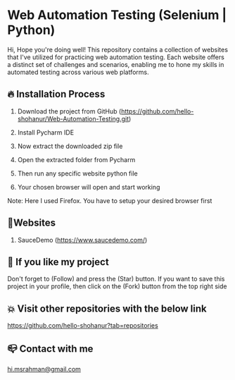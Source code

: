 # Web Automation Testing (Selenium | Python)
Hi, Hope you're doing well!
This repository contains a collection of websites that I've utilized for practicing web automation testing. Each website offers a distinct set of challenges and scenarios, enabling me to hone my skills in automated testing across various web platforms. 

## 🔥 Installation Process
01. Download the project from GitHub (https://github.com/hello-shohanur/Web-Automation-Testing.git)

02. Install Pycharm IDE
    
03. Now extract the downloaded zip file

04. Open the extracted folder from Pycharm 

05. Then run any specific website python file 

06. Your chosen browser will open and start working

Note: Here I used Firefox. You have to setup your desired browser first

## 🎈Websites
1. SauceDemo (https://www.saucedemo.com/)


## 💟 If you like my project 
Don't forget to (Follow) and press the (Star) button. If you want to save this project in your profile, then click on the (Fork) button from the top right side

## 💥 Visit other repositories with the below link
https://github.com/hello-shohanur?tab=repositories

## 📪 Contact with me
hi.msrahman@gmail.com
